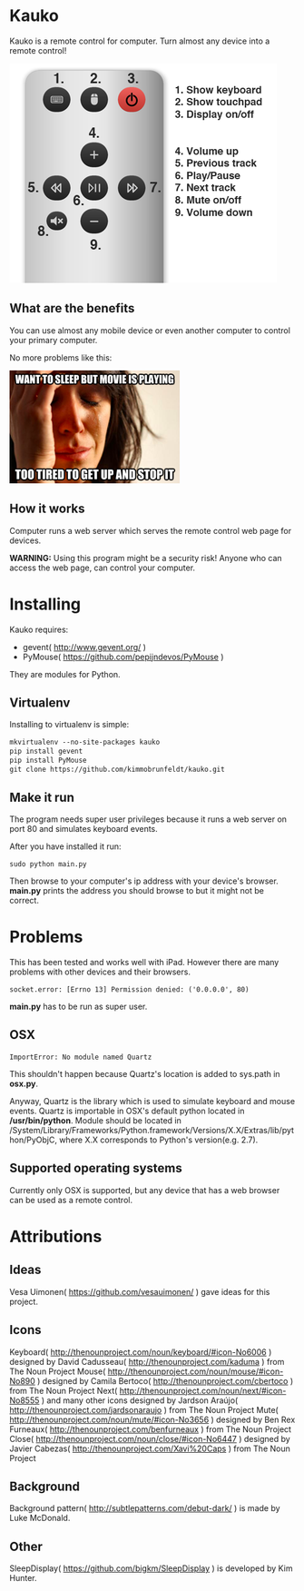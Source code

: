 # Kauko

Kauko is a remote control for computer. Turn almost any device into a remote control!

![SCREENSHOT](https://github.com/kimmobrunfeldt/kauko/raw/master/static/img/screenshot.png)


What are the benefits
---------------------

You can use almost any mobile device or even another computer to control your primary computer.

No more problems like this:

![PROBLEM](https://github.com/kimmobrunfeldt/kauko/raw/master/static/img/problem.png)

How it works
------------

Computer runs a web server which serves the remote control web page for devices.

**WARNING:** Using this program might be a security risk! Anyone who can access the web page, can control your computer.


Installing
==========

Kauko requires:
 * gevent( http://www.gevent.org/ )
 * PyMouse( https://github.com/pepijndevos/PyMouse )

They are modules for Python.

Virtualenv
----------

Installing to virtualenv is simple:

    mkvirtualenv --no-site-packages kauko
    pip install gevent
    pip install PyMouse
    git clone https://github.com/kimmobrunfeldt/kauko.git


Make it run
-----------

The program needs super user privileges because it runs a web server on port 80 and simulates keyboard events.

After you have installed it run:

    sudo python main.py

Then browse to your computer's ip address with your device's browser.
   **main.py** prints the address you should browse to but it might not be correct.


Problems
========

This has been tested and works well with iPad. However there are many problems with other devices and their browsers.

    socket.error: [Errno 13] Permission denied: ('0.0.0.0', 80)

**main.py** has to be run as super user.

OSX
---

    ImportError: No module named Quartz

This shouldn't happen because Quartz's location is added to sys.path in **osx.py**.

Anyway, Quartz is the library which is used to simulate keyboard and mouse events. Quartz is importable in OSX's default python located in **/usr/bin/python**.
Module should be located in /System/Library/Frameworks/Python.framework/Versions/X.X/Extras/lib/python/PyObjC, where X.X corresponds to Python's version(e.g. 2.7).

Supported operating systems
----------------------------

Currently only OSX is supported, but any device that has a web browser can be used as a remote control.


Attributions
============

Ideas
-----

Vesa Uimonen( https://github.com/vesauimonen/ ) gave ideas for this project.

Icons
-----
Keyboard( http://thenounproject.com/noun/keyboard/#icon-No6006 ) designed by David Cadusseau( http://thenounproject.com/kaduma ) from The Noun Project
Mouse( http://thenounproject.com/noun/mouse/#icon-No890 ) designed by Camila Bertoco( http://thenounproject.com/cbertoco ) from The Noun Project
Next( http://thenounproject.com/noun/next/#icon-No8555 ) and many other icons designed by Jardson Araújo( http://thenounproject.com/jardsonaraujo ) from The Noun Project
Mute( http://thenounproject.com/noun/mute/#icon-No3656 ) designed by Ben Rex Furneaux( http://thenounproject.com/benfurneaux ) from The Noun Project
Close( http://thenounproject.com/noun/close/#icon-No6447 ) designed by Javier Cabezas( http://thenounproject.com/Xavi%20Caps ) from The Noun Project

Background
----------

Background pattern( http://subtlepatterns.com/debut-dark/ ) is made by Luke McDonald.

Other
-----

SleepDisplay( https://github.com/bigkm/SleepDisplay ) is developed by Kim Hunter.
